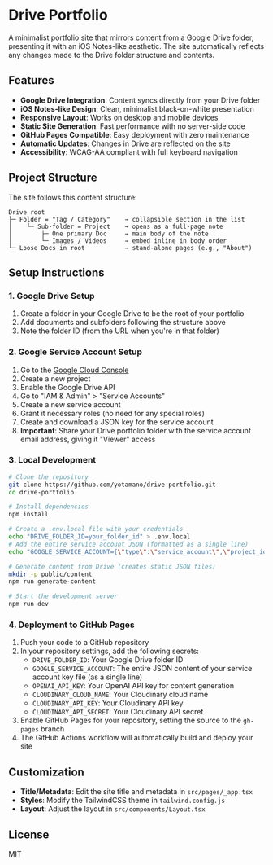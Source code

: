 # Drive Portfolio

A minimalist portfolio site that mirrors content from a Google Drive folder, presenting it with an iOS Notes-like aesthetic. The site automatically reflects any changes made to the Drive folder structure and contents.

## Features

- **Google Drive Integration**: Content syncs directly from your Drive folder
- **iOS Notes-like Design**: Clean, minimalist black-on-white presentation
- **Responsive Layout**: Works on desktop and mobile devices
- **Static Site Generation**: Fast performance with no server-side code
- **GitHub Pages Compatible**: Easy deployment with zero maintenance
- **Automatic Updates**: Changes in Drive are reflected on the site
- **Accessibility**: WCAG-AA compliant with full keyboard navigation

## Project Structure

The site follows this content structure:

```
Drive root
├─ Folder = "Tag / Category"    → collapsible section in the list
│    └─ Sub-folder = Project    → opens as a full-page note
│        ├─ One primary Doc     → main body of the note
│        └─ Images / Videos     → embed inline in body order
└─ Loose Docs in root           → stand-alone pages (e.g., "About")
```

## Setup Instructions

### 1. Google Drive Setup

1. Create a folder in your Google Drive to be the root of your portfolio
2. Add documents and subfolders following the structure above
3. Note the folder ID (from the URL when you're in that folder)

### 2. Google Service Account Setup

1. Go to the [Google Cloud Console](https://console.cloud.google.com/)
2. Create a new project
3. Enable the Google Drive API
4. Go to "IAM & Admin" > "Service Accounts"
5. Create a new service account
6. Grant it necessary roles (no need for any special roles)
7. Create and download a JSON key for the service account
8. **Important**: Share your Drive portfolio folder with the service account email address, giving it "Viewer" access

### 3. Local Development

```bash
# Clone the repository
git clone https://github.com/yotamano/drive-portfolio.git
cd drive-portfolio

# Install dependencies
npm install

# Create a .env.local file with your credentials
echo "DRIVE_FOLDER_ID=your_folder_id" > .env.local
# Add the entire service account JSON (formatted as a single line)
echo "GOOGLE_SERVICE_ACCOUNT={\"type\":\"service_account\",\"project_id\":\"...\"}" >> .env.local

# Generate content from Drive (creates static JSON files)
mkdir -p public/content
npm run generate-content

# Start the development server
npm run dev
```

### 4. Deployment to GitHub Pages

1. Push your code to a GitHub repository
2. In your repository settings, add the following secrets:
   - `DRIVE_FOLDER_ID`: Your Google Drive folder ID
   - `GOOGLE_SERVICE_ACCOUNT`: The entire JSON content of your service account key file (as a single line)
   - `OPENAI_API_KEY`: Your OpenAI API key for content generation
   - `CLOUDINARY_CLOUD_NAME`: Your Cloudinary cloud name
   - `CLOUDINARY_API_KEY`: Your Cloudinary API key
   - `CLOUDINARY_API_SECRET`: Your Cloudinary API secret
3. Enable GitHub Pages for your repository, setting the source to the `gh-pages` branch
4. The GitHub Actions workflow will automatically build and deploy your site

## Customization

- **Title/Metadata**: Edit the site title and metadata in `src/pages/_app.tsx`
- **Styles**: Modify the TailwindCSS theme in `tailwind.config.js`
- **Layout**: Adjust the layout in `src/components/Layout.tsx`

## License

MIT 